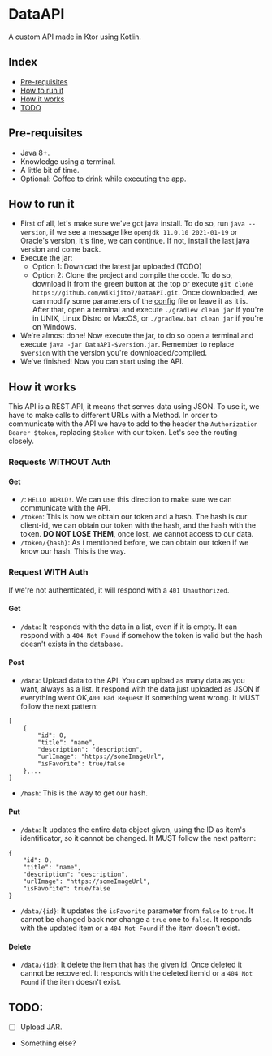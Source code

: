 # DataAPI
A custom API made in Ktor using Kotlin.

## Index
* [Pre-requisites]()
* [How to run it]()
* [How it works]()
* [TODO]()

## Pre-requisites
* Java 8+.
* Knowledge using a terminal.
* A little bit of time.
* Optional: Coffee to drink while executing the app.

## How to run it
* First of all, let's make sure we've got java install. To do so, run `java --version`, if we see a message like `openjdk 11.0.10 2021-01-19` or Oracle's version, it's fine, we can continue. If not, install the last java version and come back.
* Execute the jar:
    * Option 1: Download the latest jar uploaded (TODO) 
    * Option 2: Clone the project and compile the code. To do so, download it from the green button at the top or execute `git clone https://github.com/Wikijito7/DataAPI.git`. Once downloaded, we can modify some parameters of the [config](https://github.com/Wikijito7/DataAPI/blob/main/resources/application.conf) file or leave it as it is. After that, open a terminal and execute `./gradlew clean jar` if you're in UNIX, Linux Distro or MacOS, or `./gradlew.bat clean jar` if you're on Windows.
* We're almost done! Now execute the jar, to do so open a terminal and execute `java -jar DataAPI-$version.jar`. Remember to replace `$version` with the version you're downloaded/compiled.
* We've finished! Now you can start using the API.

## How it works
This API is a REST API, it means that serves data using JSON. To use it, we have to make calls to different URLs with a Method. In order to communicate with the API we have to add to the header the `Authorization Bearer $token`, replacing `$token` with our token. Let's see the routing closely.

### Requests WITHOUT Auth

#### Get
* `/`: `HELLO WORLD!`. We can use this direction to make sure we can communicate with the API.
* `/token`: This is how we obtain our token and a hash. The hash is our client-id, we can obtain our token with the hash, and the hash with the token. **DO NOT LOSE THEM**, once lost, we cannot access to our data.
* `/token/{hash}`: As i mentioned before, we can obtain our token if we know our hash. This is the way.
### Request WITH Auth
If we're not authenticated, it will respond with a `401 Unauthorized`.
#### Get
* `/data`: It responds with the data in a list, even if it is empty. It can respond with a `404 Not Found` if somehow the token is valid but the hash doesn't exists in the database.

#### Post
* `/data`: Upload data to the API. You can upload as many data as you want, always as a list. It respond with the data just uploaded as JSON if everything went OK,`400 Bad Request` if something went wrong. It MUST follow the next pattern:
```
[
    {
        "id": 0,
        "title": "name",
        "description": "description",
        "urlImage": "https://someImageUrl",
        "isFavorite": true/false
    },...
]
```
* `/hash`: This is the way to get our hash. 

#### Put
* `/data`: It updates the entire data object given, using the ID as item's identificator, so it cannot be changed. It MUST follow the next pattern:
```
{
    "id": 0,
    "title": "name",
    "description": "description",
    "urlImage": "https://someImageUrl",
    "isFavorite": true/false
}
```
* `/data/{id}`: It updates the `isFavorite` parameter from `false` to `true`. It cannot be changed back nor change a `true` one to `false`. It responds with the updated item or a `404 Not Found` if the item doesn't exist.

#### Delete
* `/data/{id}`: It delete the item that has the given id. Once deleted it cannot be recovered. It responds with the deleted itemId or a `404 Not Found` if the item doesn't exist.

## TODO:
* [ ] Upload JAR.
* Something else?
